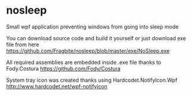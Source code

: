 # nosleep
Small wpf application preventing windows from going into sleep mode

You can download source code and build it yourself or just download exe file from here https://github.com/Fragbite/nosleep/blob/master/exe/NoSleep.exe

All required assemblies are embedded inside .exe file thanks to Fody.Costura https://github.com/Fody/Costura

System tray icon was created thanks using Hardcodet.NotifyIcon.Wpf http://www.hardcodet.net/wpf-notifyicon